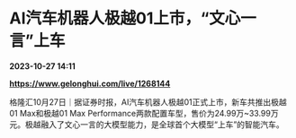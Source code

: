 # AI汽车机器人极越01上市，“文心一言”上车

**2023-10-27 14:11**

**https://www.gelonghui.com/live/1268144**

格隆汇10月27日｜据证券时报，AI汽车机器人极越01正式上市，新车共推出极越01 Max和极越01 Max Performance两款配置车型，售价为24.99万~33.99万元。极越融入了文心一言的大模型能力，是全球首个大模型“上车”的智能汽车。